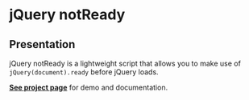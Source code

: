 # jQuery notReady

## Presentation

jQuery notReady is a lightweight script that allows you to make use of `jQuery(document).ready` before jQuery loads.

**[See project page](http://johansatge.github.io/jquery-notready/)** for demo and documentation.
